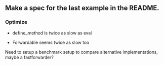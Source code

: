 ## Make a spec for the last example in the README.


### Optimize

* define_method is twice as slow as eval

* Forwardable seems twice as slow too

Need to setup a benchmark setup to compare alternative implementations, maybe a fastforwarder?
